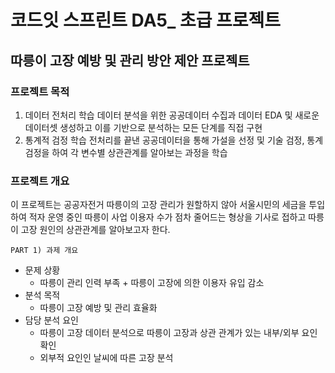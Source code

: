 # 코드잇 스프린트 DA5_ 초급 프로젝트
## 따릉이 고장 예방 및 관리 방안 제안 프로젝트

### 프로젝트 목적
1. 데이터 전처리 학습
   데이터 분석을 위한 공공데이터 수집과 데이터 EDA 및 새로운 데이터셋 생성하고 이를 기반으로 분석하는 모든 단계를 직접 구현
2. 통계적 검정 학습
   전처리를 끝낸 공공데이터을 통해 가설을 선정 및 기술 검정, 통계 검정을 하여 각 변수별 상관관계를 알아보는 과정을 학습

### 프로젝트 개요  
이 프로젝트는 공공자전거 따릉이의 고장 관리가 원할하지 않아 서울시민의 세금을 투입하여 적자 운영 중인 따릉이 사업 이용자 수가 점차 줄어드는 형상을 기사로 접하고 따릉이 고장 원인의 상관관계를 알아보고자 한다.

`PART 1) 과제 개요`
- 문제 상황
  - 따릉이 관리 인력 부족 + 따릉이 고장에 의한 이용자 유입 감소
- 분석 목적
   - 따릉이 고장 예방 및 관리 효율화
- 담당 분석 요인
   - 따릉이 고장 데이터 분석으로 따릉이 고장과 상관 관계가 있는 내부/외부 요인 확인
   - 외부적 요인인 날씨에 따른 고장 분석 
